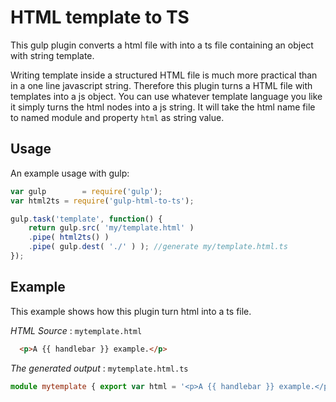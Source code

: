 HTML template to TS
====================

This gulp plugin converts a html file with into a ts file containing an object with string template.

Writing template inside a structured HTML file is much more practical than in a one line javascript string.
Therefore this plugin turns a HTML file with templates into a js object.
You can use whatever template language you like it simply turns the html nodes into a js string.
It will take the html name file to named module and property `html` as string value.

Usage
-----
An example usage with gulp:
```javascript
var gulp        = require('gulp');
var html2ts = require('gulp-html-to-ts');

gulp.task('template', function() {
	return gulp.src( 'my/template.html' )
	.pipe( html2ts() )
	.pipe( gulp.dest( './' ) ); //generate my/template.html.ts
});

```

Example
-------

This example shows how this plugin turn html into a ts file.

*HTML Source* : `mytemplate.html`
```html
  <p>A {{ handlebar }} example.</p>
```

*The generated output* : `mytemplate.html.ts`
```typescript
module mytemplate { export var html = '<p>A {{ handlebar }} example.</p>';}
```
